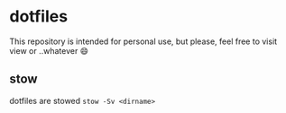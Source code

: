 # dotfiles

This repository is intended for personal use,
but please, feel free to visit view or ..whatever 😄

## stow

dotfiles are stowed
``` stow -Sv <dirname>  ```
